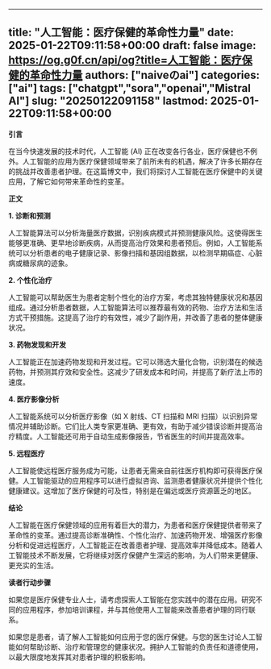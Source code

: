 
---
title: "人工智能：医疗保健的革命性力量"
date: 2025-01-22T09:11:58+00:00
draft: false
image: https://og.g0f.cn/api/og?title=人工智能：医疗保健的革命性力量
authors: ["naiveのai"]
categories: ["ai"]
tags: ["chatgpt","sora","openai","Mistral AI"]
slug: "20250122091158"
lastmod: 2025-01-22T09:11:58+00:00
---
**引言**

在当今快速发展的技术时代，人工智能 (AI) 正在改变各行各业，医疗保健也不例外。人工智能的应用为医疗保健领域带来了前所未有的机遇，解决了许多长期存在的挑战并改善患者护理。在这篇博文中，我们将探讨人工智能在医疗保健中的关键应用，了解它如何带来革命性的变革。

**正文**

**1. 诊断和预测**

人工智能算法可以分析海量医疗数据，识别疾病模式并预测健康风险。这使得医生能够更准确、更早地诊断疾病，从而提高治疗效果和患者预后。例如，人工智能系统可以分析患者的电子健康记录、影像扫描和基因组数据，以检测早期癌症、心脏病或糖尿病的迹象。

**2. 个性化治疗**

人工智能可以帮助医生为患者定制个性化的治疗方案，考虑其独特健康状况和基因组成。通过分析患者数据，人工智能算法可以推荐最有效的药物、治疗方法和生活方式干预措施。这提高了治疗的有效性，减少了副作用，并改善了患者的整体健康状况。

**3. 药物发现和开发**

人工智能正在加速药物发现和开发过程。它可以筛选大量化合物，识别潜在的候选药物，并预测其疗效和安全性。这减少了研发成本和时间，并提高了新疗法上市的速度。

**4. 医疗影像分析**

人工智能系统可以分析医疗影像（如 X 射线、CT 扫描和 MRI 扫描）以识别异常情况并辅助诊断。它们比人类专家更准确、更有效，有助于减少错误诊断并提高治疗精度。人工智能还可用于自动生成影像报告，节省医生的时间并提高效率。

**5. 远程医疗**

人工智能使远程医疗服务成为可能，让患者无需亲自前往医疗机构即可获得医疗保健。人工智能驱动的应用程序可以进行虚拟咨询、监测患者健康状况并提供个性化健康建议。这增加了医疗保健的可及性，特别是在偏远或医疗资源匮乏的地区。

**结论**

人工智能在医疗保健领域的应用有着巨大的潜力，为患者和医疗保健提供者带来了革命性的变革。通过提高诊断准确性、个性化治疗、加速药物开发、增强医疗影像分析和促进远程医疗，人工智能正在改善患者护理、提高效率并降低成本。随着人工智能技术不断发展，它将继续对医疗保健产生深远的影响，为人们带来更健康、更充实的生活。

**读者行动步骤**

如果您是医疗保健专业人士，请考虑探索人工智能在您实践中的潜在应用。研究不同的应用程序，参加培训课程，并与其他使用人工智能来改善患者护理的同行联系。

如果您是患者，请了解人工智能如何应用于您的医疗保健。与您的医生讨论人工智能如何帮助诊断、治疗和管理您的健康状况。拥护人工智能的负责任和道德使用，以最大限度地发挥其对患者护理的积极影响。